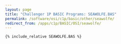 ```yaml
---
layout: page
title: "Challenger 1P BASIC Programs: SEAWOLFE.BAS"
permalink: /software/osi/c1p/basic/other/seawolfe/
redirect_from: /apps/c1p/BASIC/OSI/seawolfe/
---
```


```basic
{% include_relative SEAWOLFE.BAS %}
```
